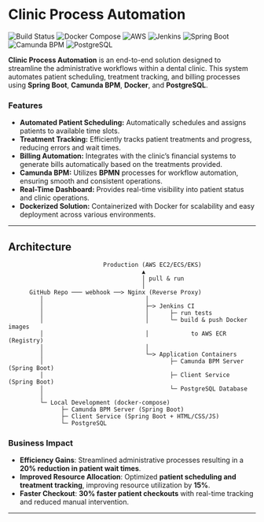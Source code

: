 # Clinic Process Automation

![Build Status](https://img.shields.io/badge/Build%20Status-Passing-brightgreen?logo=githubactions&logoColor=white)
![Docker Compose](https://img.shields.io/badge/Docker-%E2%9C%94-blue?logo=docker&logoColor=white)
![AWS](https://img.shields.io/badge/AWS-EC2-%23FF9900?logo=amazonec2&logoColor=white)
![Jenkins](https://img.shields.io/badge/Jenkins-CI/CD-blue?logo=jenkins&logoColor=white)
![Spring Boot](https://img.shields.io/badge/Spring%20Boot-3.2.5-brightgreen?logo=spring&logoColor=white)
![Camunda BPM](https://img.shields.io/badge/Camunda-7.23-orange?logo=camunda&logoColor=white)
![PostgreSQL](https://img.shields.io/badge/PostgreSQL-15.2-blue?logo=postgresql&logoColor=white)

**Clinic Process Automation** is an end-to-end solution designed to streamline the administrative workflows within a dental clinic. This system automates patient scheduling, treatment tracking, and billing processes using **Spring Boot**, **Camunda BPM**, **Docker**, and **PostgreSQL**.

### **Features**
- **Automated Patient Scheduling:** Automatically schedules and assigns patients to available time slots.
- **Treatment Tracking:** Efficiently tracks patient treatments and progress, reducing errors and wait times.
- **Billing Automation:** Integrates with the clinic’s financial systems to generate bills automatically based on the treatments provided.
- **Camunda BPM:** Utilizes **BPMN** processes for workflow automation, ensuring smooth and consistent operations.
- **Real-Time Dashboard:** Provides real-time visibility into patient status and clinic operations.
- **Dockerized Solution:** Containerized with Docker for scalability and easy deployment across various environments.

---
## Architecture

```text            
                           Production (AWS EC2/ECS/EKS)
                                      ▲
                                      │ pull & run
                                      │
      GitHub Repo ─── webhook ──> Nginx (Reverse Proxy)
         │                             │
         │                             ├─> Jenkins CI
         │                             │      ├─ run tests
         │                             │      └─ build & push Docker images
         │                             │            to AWS ECR (Registry)
         │                             │
         │                             └─> Application Containers
         │                                    ├─ Camunda BPM Server (Spring Boot)
         │                                    ├─ Client Service (Spring Boot)
         │                                    └─ PostgreSQL Database
         │
         └─ Local Development (docker-compose)
               ├─ Camunda BPM Server (Spring Boot)
               ├─ Client Service (Spring Boot + HTML/CSS/JS)
               └─ PostgreSQL

```

### **Business Impact**

- **Efficiency Gains**: Streamlined administrative processes resulting in a **20% reduction in patient wait times**.
- **Improved Resource Allocation**: Optimized **patient scheduling and treatment tracking**, improving resource utilization by **15%**.
- **Faster Checkout**: **30% faster patient checkouts** with real-time tracking and reduced manual intervention.

---